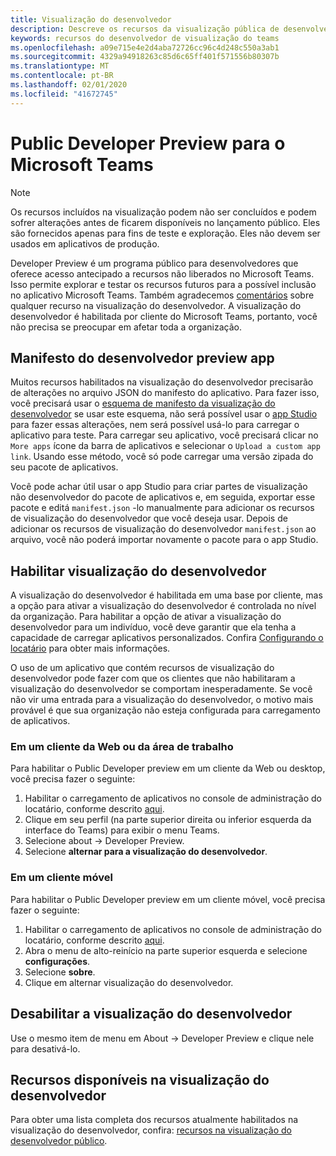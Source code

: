```yaml
---
title: Visualização do desenvolvedor
description: Descreve os recursos da visualização pública de desenvolvedor do Microsoft Teams
keywords: recursos do desenvolvedor de visualização do teams
ms.openlocfilehash: a09e715e4e2d4aba72726cc96c4d248c550a3ab1
ms.sourcegitcommit: 4329a94918263c85d6c65ff401f571556b80307b
ms.translationtype: MT
ms.contentlocale: pt-BR
ms.lasthandoff: 02/01/2020
ms.locfileid: "41672745"
---
```

# <a name="public-developer-preview-for-microsoft-teams"></a>Public Developer Preview para o Microsoft Teams

>[!NOTE]
>Os recursos incluídos na visualização podem não ser concluídos e podem sofrer alterações antes de ficarem disponíveis no lançamento público. Eles são fornecidos apenas para fins de teste e exploração. Eles não devem ser usados em aplicativos de produção.

Developer Preview é um programa público para desenvolvedores que oferece acesso antecipado a recursos não liberados no Microsoft Teams. Isso permite explorar e testar os recursos futuros para a possível inclusão no aplicativo Microsoft Teams. Também agradecemos [comentários](~/feedback.md) sobre qualquer recurso na visualização do desenvolvedor. A visualização do desenvolvedor é habilitada por cliente do Microsoft Teams, portanto, você não precisa se preocupar em afetar toda a organização.

## <a name="developer-preview-app-manifest"></a>Manifesto do desenvolvedor preview app

Muitos recursos habilitados na visualização do desenvolvedor precisarão de alterações no arquivo JSON do manifesto do aplicativo. Para fazer isso, você precisará usar o [esquema de manifesto da visualização do desenvolvedor](~/resources/schema/manifest-schema-dev-preview.md) se usar este esquema, não será possível usar o [app Studio](~/concepts/build-and-test/app-studio-overview.md) para fazer essas alterações, nem será possível usá-lo para carregar o aplicativo para teste. Para carregar seu aplicativo, você precisará clicar no `More apps` ícone da barra de aplicativos e selecionar o `Upload a custom app link`. Usando esse método, você só pode carregar uma versão zipada do seu pacote de aplicativos.

Você pode achar útil usar o app Studio para criar partes de visualização não desenvolvedor do pacote de aplicativos e, em seguida, exportar esse pacote e editá `manifest.json` -lo manualmente para adicionar os recursos de visualização do desenvolvedor que você deseja usar. Depois de adicionar os recursos de visualização do desenvolvedor `manifest.json` ao arquivo, você não poderá importar novamente o pacote para o app Studio.

## <a name="enable-developer-preview"></a>Habilitar visualização do desenvolvedor

A visualização do desenvolvedor é habilitada em uma base por cliente, mas a opção para ativar a visualização do desenvolvedor é controlada no nível da organização. Para habilitar a opção de ativar a visualização do desenvolvedor para um indivíduo, você deve garantir que ela tenha a capacidade de carregar aplicativos personalizados. Confira [Configurando o locatário](~/concepts/build-and-test/prepare-your-o365-tenant.md) para obter mais informações.

O uso de um aplicativo que contém recursos de visualização do desenvolvedor pode fazer com que os clientes que não habilitaram a visualização do desenvolvedor se comportam inesperadamente. Se você não vir uma entrada para a visualização do desenvolvedor, o motivo mais provável é que sua organização não esteja configurada para carregamento de aplicativos.

### <a name="on-a-desktop-or-web-client"></a>Em um cliente da Web ou da área de trabalho

Para habilitar o Public Developer preview em um cliente da Web ou desktop, você precisa fazer o seguinte:

1. Habilitar o carregamento de aplicativos no console de administração do locatário, conforme descrito [aqui](~/concepts/build-and-test/prepare-your-o365-tenant.md).
1. Clique em seu perfil (na parte superior direita ou inferior esquerda da interface do Teams) para exibir o menu Teams.
1. Selecione about → Developer Preview.
1. Selecione **alternar para a visualização do desenvolvedor**.

### <a name="on-a-mobile-client"></a>Em um cliente móvel

Para habilitar o Public Developer preview em um cliente móvel, você precisa fazer o seguinte:

1. Habilitar o carregamento de aplicativos no console de administração do locatário, conforme descrito [aqui](~/concepts/build-and-test/prepare-your-o365-tenant.md).
1. Abra o menu de alto-reinício na parte superior esquerda e selecione **configurações**.
1. Selecione **sobre**.
1. Clique em alternar visualização do desenvolvedor.

## <a name="disable-developer-preview"></a>Desabilitar a visualização do desenvolvedor

Use o mesmo item de menu em About → Developer Preview e clique nele para desativá-lo.

## <a name="features-available-in-developer-preview"></a>Recursos disponíveis na visualização do desenvolvedor

Para obter uma lista completa dos recursos atualmente habilitados na visualização do desenvolvedor, confira: [recursos na visualização do desenvolvedor público](../../resources/dev-preview/developer-preview-features.md).
